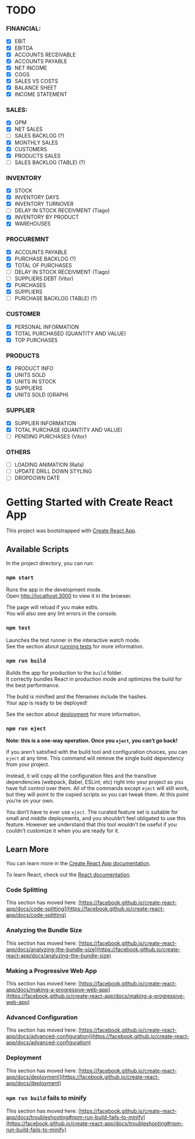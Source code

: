 # TODO

### FINANCIAL:

- [x] EBIT
- [x] EBITDA
- [x] ACCOUNTS RECEIVABLE
- [x] ACCOUNTS PAYABLE
- [x] NET INCOME
- [x] COGS
- [x] SALES VS COSTS
- [x] BALANCE SHEET
- [x] INCOME STATEMENT

### SALES:

- [x] GPM
- [x] NET SALES
- [ ] SALES BACKLOG (?)
- [x] MONTHLY SALES
- [x] CUSTOMERS
- [x] PRODUCTS SALES
- [ ] SALES BACKLOG (TABLE) (?)

### INVENTORY

- [x] STOCK
- [x] INVENTORY DAYS
- [x] INVENTORY TURNOVER
- [ ] DELAY IN STOCK RECEIVMENT (Tiago)
- [x] INVENTORY BY PRODUCT
- [x] WAREHOUSES

### PROCUREMNT

- [x] ACCOUNTS PAYABLE
- [x] PURCHASE BACKLOG (?)
- [x] TOTAL OF PURCHASES
- [ ] DELAY IN STOCK RECEIVMENT (Tiago)
- [ ] SUPPLIERS DEBT (Vítor)
- [x] PURCHASES
- [x] SUPPLIERS
- [ ] PURCHASE BACKLOG (TABLE) (?)

### CUSTOMER

- [x] PERSONAL INFORMATION
- [x] TOTAL PURCHASED (QUANTITY AND VALUE)
- [x] TOP PURCHASES

### PRODUCTS

- [x] PRODUCT INFO
- [x] UNITS SOLD
- [x] UNITS IN STOCK 
- [x] SUPPLIERS
- [x] UNITS SOLD (GRAPH)

### SUPPLIER

- [x] SUPPLIER INFORMATION
- [x] TOTAL PURCHASE (QUANTITY AND VALUE)
- [ ] PENDING PURCHASES (Vítor)

### OTHERS
- [ ] LOADING ANIMATION (Rafa)
- [ ] UPDATE DRILL DOWN STYLING
- [ ] DROPDOWN DATE

# Getting Started with Create React App

This project was bootstrapped with [Create React App](https://github.com/facebook/create-react-app).

## Available Scripts

In the project directory, you can run:

### `npm start`

Runs the app in the development mode.\
Open [http://localhost:3000](http://localhost:3000) to view it in the browser.

The page will reload if you make edits.\
You will also see any lint errors in the console.

### `npm test`

Launches the test runner in the interactive watch mode.\
See the section about [running tests](https://facebook.github.io/create-react-app/docs/running-tests) for more information.

### `npm run build`

Builds the app for production to the `build` folder.\
It correctly bundles React in production mode and optimizes the build for the best performance.

The build is minified and the filenames include the hashes.\
Your app is ready to be deployed!

See the section about [deployment](https://facebook.github.io/create-react-app/docs/deployment) for more information.

### `npm run eject`

**Note: this is a one-way operation. Once you `eject`, you can’t go back!**

If you aren’t satisfied with the build tool and configuration choices, you can `eject` at any time. This command will remove the single build dependency from your project.

Instead, it will copy all the configuration files and the transitive dependencies (webpack, Babel, ESLint, etc) right into your project so you have full control over them. All of the commands except `eject` will still work, but they will point to the copied scripts so you can tweak them. At this point you’re on your own.

You don’t have to ever use `eject`. The curated feature set is suitable for small and middle deployments, and you shouldn’t feel obligated to use this feature. However we understand that this tool wouldn’t be useful if you couldn’t customize it when you are ready for it.

## Learn More

You can learn more in the [Create React App documentation](https://facebook.github.io/create-react-app/docs/getting-started).

To learn React, check out the [React documentation](https://reactjs.org/).

### Code Splitting

This section has moved here: [https://facebook.github.io/create-react-app/docs/code-splitting](https://facebook.github.io/create-react-app/docs/code-splitting)

### Analyzing the Bundle Size

This section has moved here: [https://facebook.github.io/create-react-app/docs/analyzing-the-bundle-size](https://facebook.github.io/create-react-app/docs/analyzing-the-bundle-size)

### Making a Progressive Web App

This section has moved here: [https://facebook.github.io/create-react-app/docs/making-a-progressive-web-app](https://facebook.github.io/create-react-app/docs/making-a-progressive-web-app)

### Advanced Configuration

This section has moved here: [https://facebook.github.io/create-react-app/docs/advanced-configuration](https://facebook.github.io/create-react-app/docs/advanced-configuration)

### Deployment

This section has moved here: [https://facebook.github.io/create-react-app/docs/deployment](https://facebook.github.io/create-react-app/docs/deployment)

### `npm run build` fails to minify

This section has moved here: [https://facebook.github.io/create-react-app/docs/troubleshooting#npm-run-build-fails-to-minify](https://facebook.github.io/create-react-app/docs/troubleshooting#npm-run-build-fails-to-minify)
